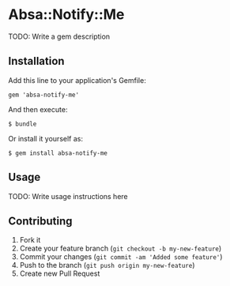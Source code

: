 # Absa::Notify::Me

TODO: Write a gem description

## Installation

Add this line to your application's Gemfile:

    gem 'absa-notify-me'

And then execute:

    $ bundle

Or install it yourself as:

    $ gem install absa-notify-me

## Usage

TODO: Write usage instructions here

## Contributing

1. Fork it
2. Create your feature branch (`git checkout -b my-new-feature`)
3. Commit your changes (`git commit -am 'Added some feature'`)
4. Push to the branch (`git push origin my-new-feature`)
5. Create new Pull Request
